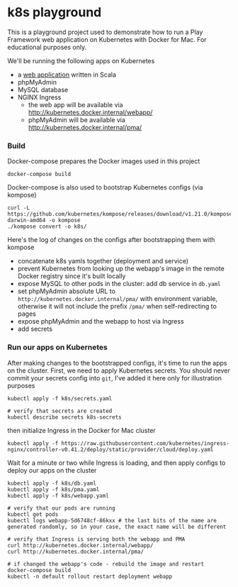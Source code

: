 # k8s playground

This is a playground project used to demonstrate how to run a Play Framework web application on Kubernetes with Docker for Mac. For educational purposes only.

We'll be running the following apps on Kubernetes
- a [web application](PLAY.md) written in Scala
- phpMyAdmin
- MySQL database
- NGINX Ingress
  - the web app will be available via http://kubernetes.docker.internal/webapp/
  - phpMyAdmin will be available via http://kubernetes.docker.internal/pma/

### Build
Docker-compose prepares the Docker images used in this project
```
docker-compose build
```

Docker-compose is also used to bootstrap Kubernetes configs (via kompose)
```
curl -L https://github.com/kubernetes/kompose/releases/download/v1.21.0/kompose-darwin-amd64 -o kompose
./kompose convert -o k8s/
```

Here's the log of changes on the configs after bootstrapping them with kompose
- concatenate k8s yamls together (deployment and service)
- prevent Kubernetes from looking up the webapp's image in the remote Docker registry since it's built locally
- expose MySQL to other pods in the cluster: add db service in `db.yaml`
- set phpMyAdmin absolute URL to `http://kubernetes.docker.internal/pma/` with environment variable, otherwise it will not include the prefix `/pma/` when self-redirecting to pages
- expose phpMyAdmin and the webapp to host via Ingress
- add secrets

### Run our apps on Kubernetes
After making changes to the bootstrapped configs, it's time to run the apps on the cluster. First, we need to apply Kubernetes secrets. You should never commit your secrets config into `git`, I've added it here only for illustration purposes
```
kubectl apply -f k8s/secrets.yaml

# verify that secrets are created
kubectl describe secrets k8s-secrets
```

then initialize Ingress in the Docker for Mac cluster
```
kubectl apply -f https://raw.githubusercontent.com/kubernetes/ingress-nginx/controller-v0.41.2/deploy/static/provider/cloud/deploy.yaml
```

Wait for a minute or two while Ingress is loading, and then apply configs to deploy our apps on the cluster
```
kubectl apply -f k8s/db.yaml
kubectl apply -f k8s/pma.yaml
kubectl apply -f k8s/webapp.yaml

# verify that our pods are running
kubectl get pods
kubectl logs webapp-5d6748cf-86kxx # the last bits of the name are generated randomly, so in your case, the exact name will be different

# verify that Ingress is serving both the webapp and PMA
curl http://kubernetes.docker.internal/webapp/
curl http://kubernetes.docker.internal/pma/

# if changed the webapp's code - rebuild the image and restart
docker-compose build
kubectl -n default rollout restart deployment webapp
```
